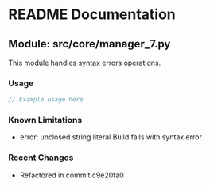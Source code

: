 # README Documentation

## Module: src/core/manager_7.py

This module handles syntax errors operations.

### Usage

```java
// Example usage here
```

### Known Limitations

- error: unclosed string literal Build fails with syntax error

### Recent Changes

- Refactored in commit c9e20fa0
